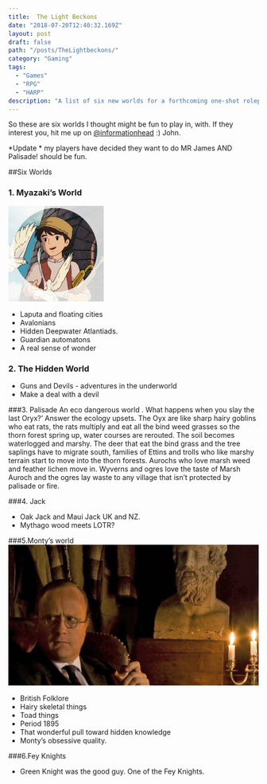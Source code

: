 ```yaml
---
title:  The Light Beckons
date: "2018-07-20T12:40:32.169Z"
layout: post
draft: false
path: "/posts/TheLightbeckons/"
category: "Gaming"
tags:
  - "Games"
  - "RPG"
  - "HARP"
description: "A list of six new worlds for a forthcoming one-shot roleplaying game."
---
```


So these are six worlds I thought might be fun to play in, with. If they interest you, hit me up on 
[@informationhead](https://twitter.com/informationhead) 
:) John.  

*Update * my players have decided they want to do MR James AND Palisade! should be fun.

##Six Worlds 
### 1.  Myazaki’s World 
![pazu.jpg](./Pazu.jpg)
  * Laputa and floating cities 
  * Avalonians 
  * Hidden Deepwater Atlantiads. 
  * Guardian automatons
  * A real sense of wonder

### 2.  The Hidden World
  * Guns and Devils  -  adventures in the underworld
  * Make a deal with a devil 

###3.  Palisade
An eco dangerous world . What happens when you slay the last  Oryx?’ Answer the ecology upsets. The Oyx are like sharp hairy goblins who eat rats, the rats multiply and eat all the bind weed grasses so the thorn forest spring up, water courses are rerouted. The soil becomes waterlogged and marshy. The deer that eat the bind grass and the tree saplings have to migrate south,   families of Ettins and trolls who like marshy terrain start to move into the thorn forests. 
Aurochs who love  marsh weed and feather lichen move in.   Wyverns and ogres love the taste of Marsh Auroch and  the ogres lay waste to any village that isn’t protected by palisade or fire. 

###4.  Jack 
  * Oak Jack and Maui Jack UK and NZ.
  * Mythago wood meets LOTR? 

###5.Monty’s world
![Robert Lloyd Parry as M R James](./lloydparry2.jpg)
  * British Folklore 
  * Hairy skeletal things
  * Toad things 
  * Period 1895
  * That wonderful pull toward hidden knowledge 
  * Monty’s obsessive quality. 

###6.Fey Knights 
  * Green Knight was the good guy.  One of the Fey Knights.